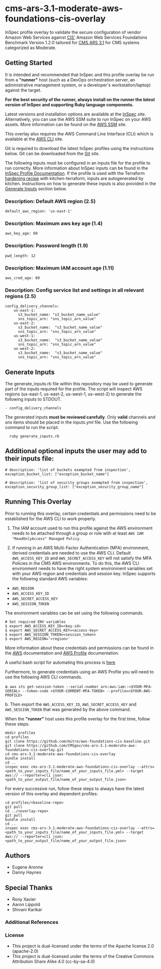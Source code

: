 # cms-ars-3.1-moderate-aws-foundations-cis-overlay
InSpec profile overlay to validate the secure configuration of vendor Amazon Web Services against [CIS'](https://www.cisecurity.org/cis-benchmarks/) Amazon Web Services Foundations Benchmark Version 1.2.0 tailored for [CMS ARS 3.1](https://www.cms.gov/Research-Statistics-Data-and-Systems/CMS-Information-Technology/InformationSecurity/Info-Security-Library-Items/ARS-31-Publication.html) for CMS systems categorized as Moderate.

## Getting Started  
It is intended and recommended that InSpec and this profile overlay be run from a __"runner"__ host (such as a DevOps orchestration server, an administrative management system, or a developer's workstation/laptop) against the target.

__For the best security of the runner, always install on the runner the _latest version_ of InSpec and supporting Ruby language components.__ 

Latest versions and installation options are available at the [InSpec](http://inspec.io/) site. Alternatively, you can use the AWS SSM suite to run InSpec on your AWS assets. More information can be found on the [AWS SSM](https://aws.amazon.com/blogs/mt/using-aws-systems-manager-to-run-compliance-scans-using-inspec-by-chef/) site.

This overlay also requires the AWS Command Line Interface (CLI) which is available at the [AWS CLI](https://aws.amazon.com/cli/) site.

Git is required to download the latest InSpec profiles using the instructions below. Git can be downloaded from the [Git](https://git-scm.com/book/en/v2/Getting-Started-Installing-Git) site. 

The following inputs must be configured in an inputs file for the profile to run correctly. More information about InSpec inputs can be found in the [InSpec Profile Documentation](https://www.inspec.io/docs/reference/profiles/). If the profile is used with the Terraform [hardening recipe](https://github.com/mitre/cis-aws-foundations-hardening) with kitchen-terraform, inputs are autogenerated by kitchen. Instructions on how to generate these inputs is also provided in the [Generate Inputs](#Generate-Inputs) section below.

### Description: Default AWS region (2.5) <br>
`default_aws_region: 'us-east-1'`

### Description: Maximum aws key age (1.4) <br>
`aws_key_age: 60`

### Description: Password length (1.9) <br>
`pwd_length: 12`

### Description: Maximum IAM account age (1.11) <br>
`aws_cred_age: 60`

### Description: Config service list and settings in all relevant regions (2.5) <br>
```
config_delivery_channels:
    us-east-1:
      s3_bucket_name: "s3_bucket_name_value"
      sns_topic_arn: "sns_topic_arn_value"
    us-east-2:
      s3_bucket_name:  "s3_bucket_name_value"
      sns_topic_arn: "sns_topic_arn_value"
    us-west-1:
      s3_bucket_name:  "s3_bucket_name_value"
      sns_topic_arn: "sns_topic_arn_value"
    us-west-2:
      s3_bucket_name:  "s3_bucket_name_value"
      sns_topic_arn: "sns_topic_arn_value"

```

## Generate Inputs

The generate_inputs.rb file within this repository may be used to generate part of the inputs required for the profile.
The script will inspect AWS regions (us-east-1, us-east-2, us-west-1, us-west-2) to generate the following inputs to STDOUT.

```
- config_delivery_channels
```
The generated inputs __must be reviewed carefully__. Only __valid__ channels and sns items should be placed in the inputs.yml file. Use the following command to run the script.

```
  ruby generate_inputs.rb
```

## Additional optional inputs the user may add to their inputs file:

```
# description: 'list of buckets exempted from inspection',
exception_bucket_list: ["exception_bucket_name"]

# description: 'list of security groups exempted from inspection',
exception_security_group_list: ["exception_security_group_name"]
```

## Running This Overlay
Prior to running this overlay, certain credentials and permissions need to be established for the AWS CLI to work properly. 

1. The IAM account used to run this profile against the AWS environment needs to be attached through a group or role with at least `AWS IAM "ReadOnlyAccess" Managed Policy`. 

2. If running in an AWS Multi-Factor Authentication (MFA) environment, derived credentials are needed to use the AWS CLI. Default `AWS_ACCESS_KEY_ID` and `AWS_SECRET_ACCESS_KEY` will not satisfy the MFA Policies in the CMS AWS environments. To do this, the AWS CLI environment needs to have the right system environment variables set with your AWS region and credentials and session key. InSpec supports the following standard AWS variables:

- `AWS_REGION`
- `AWS_ACCESS_KEY_ID`
- `AWS_SECRET_ACCESS_KEY`
- `AWS_SESSION_TOKEN`

The environment variables can be set using the following commands.

````
# Set required ENV variables
$ export AWS_ACCESS_KEY_ID=<key-id>
$ export AWS_SECRET_ACCESS_KEY=<access-key>
$ export AWS_SESSION_TOKEN=<session_token>
$ export AWS_REGION='<region>'
````

More information about these credentials and permissions can be found in the [AWS](https://docs.aws.amazon.com/cli/latest/reference/sts/get-session-token.html) documentation and [AWS Profile](https://docs.aws.amazon.com/cli/latest/userguide/cli-multiple-profiles.html) documentation.

A useful bash script for automating this process is [here](https://gist.github.com/dinvlad/d1bc0a45419abc277eb86f2d1ce70625)

Furthermore, to generate credentials using an AWS Profile you will need to use the following AWS CLI commands.

  a. `aws sts get-session-token --serial-number arn:aws:iam::<$YOUR-MFA-SERIAL> --token-code <$YOUR-CURRENT-MFA-TOKEN> --profile=<$YOUR-AWS-PROFILE>` 

  b. Then export the `AWS_ACCESS_KEY_ID`, `AWS_SECRET_ACCESS_KEY` and `AWS_SESSION_TOKEN` that was generated by the above command.

When the __"runner"__ host uses this profile overlay for the first time, follow these steps: 

```
mkdir profiles
cd profiles
git clone https://github.com/mitre/aws-foundations-cis-baseline.git
git clone https://github.com/CMSgov/cms-ars-3.1-moderate-aws-foundations-cis-overlay.git
cd cms-ars-3.1-moderate-aws-foundations-cis-overlay
bundle install
cd ..
inspec exec cms-ars-3.1-moderate-aws-foundations-cis-overlay --attrs=<path_to_your_inputs_file/name_of_your_inputs_file.yml> --target aws:// --reporter=cli json:<path_to_your_output_file/name_of_your_output_file.json>
```
For every successive run, follow these steps to always have the latest version of this overlay and dependent profiles:

```
cd profiles/<baseline-repo>
git pull
cd ../<overlay-repo>
git pull
bundle install
cd ..
inspec exec cms-ars-3.1-moderate-aws-foundations-cis-overlay --attrs=<path_to_your_inputs_file/name_of_your_inputs_file.yml> --target aws:// --reporter=cli json:<path_to_your_output_file/name_of_your_output_file.json>
```

## Authors
* Eugene Aronne
* Danny Haynes

## Special Thanks
* Rony Xavier
* Aaron Lippold
* Shivani Karikar

### Additional References

### License 

* This project is dual-licensed under the terms of the Apache license 2.0 (apache-2.0)
* This project is dual-licensed under the terms of the Creative Commons Attribution Share Alike 4.0 (cc-by-sa-4.0)